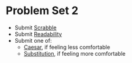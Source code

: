 # Problem Set 2

- Submit [Scrabble](/CS50/CS50x/Week%202/scrabble/scrabble.c)
- Submit [Readability](/CS50/CS50x/Week%202/readability/readability.c)
- Submit one of:
  - [Caesar](/CS50/CS50x/Week%202/caesar/caesar.c), if feeling less comfortable
  - [Substitution](/CS50/CS50x/Week%202/substitution/substitution.c), if feeling more comfortable
